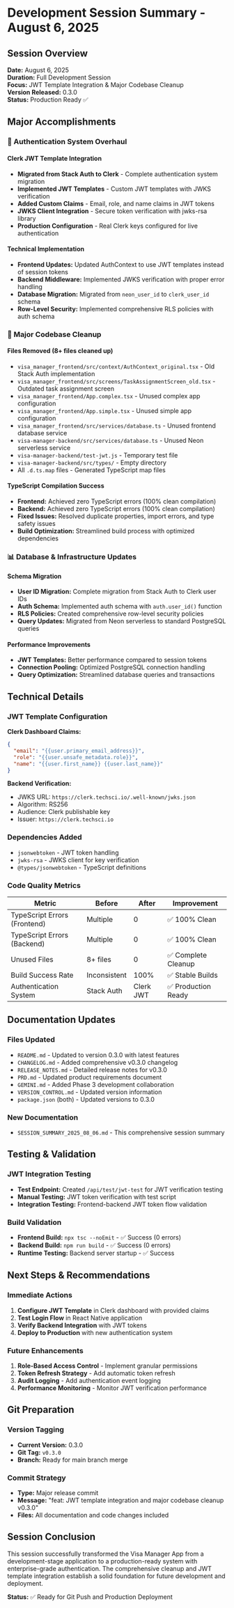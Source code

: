 # Development Session Summary - August 6, 2025

## Session Overview

**Date:** August 6, 2025  
**Duration:** Full Development Session  
**Focus:** JWT Template Integration & Major Codebase Cleanup  
**Version Released:** 0.3.0  
**Status:** Production Ready ✅

## Major Accomplishments

### 🔐 Authentication System Overhaul

#### Clerk JWT Template Integration
- **Migrated from Stack Auth to Clerk** - Complete authentication system migration
- **Implemented JWT Templates** - Custom JWT templates with JWKS verification
- **Added Custom Claims** - Email, role, and name claims in JWT tokens
- **JWKS Client Integration** - Secure token verification with jwks-rsa library
- **Production Configuration** - Real Clerk keys configured for live authentication

#### Technical Implementation
- **Frontend Updates:** Updated AuthContext to use JWT templates instead of session tokens
- **Backend Middleware:** Implemented JWKS verification with proper error handling
- **Database Migration:** Migrated from `neon_user_id` to `clerk_user_id` schema
- **Row-Level Security:** Implemented comprehensive RLS policies with auth schema

### 🧹 Major Codebase Cleanup

#### Files Removed (8+ files cleaned up)
- `visa_manager_frontend/src/context/AuthContext_original.tsx` - Old Stack Auth implementation
- `visa_manager_frontend/src/screens/TaskAssignmentScreen_old.tsx` - Outdated task assignment screen
- `visa_manager_frontend/App.complex.tsx` - Unused complex app configuration
- `visa_manager_frontend/App.simple.tsx` - Unused simple app configuration
- `visa_manager_frontend/src/services/database.ts` - Unused frontend database service
- `visa-manager-backend/src/services/database.ts` - Unused Neon serverless service
- `visa-manager-backend/test-jwt.js` - Temporary test file
- `visa-manager-backend/src/types/` - Empty directory
- All `.d.ts.map` files - Generated TypeScript map files

#### TypeScript Compilation Success
- **Frontend:** Achieved zero TypeScript errors (100% clean compilation)
- **Backend:** Achieved zero TypeScript errors (100% clean compilation)
- **Fixed Issues:** Resolved duplicate properties, import errors, and type safety issues
- **Build Optimization:** Streamlined build process with optimized dependencies

### 📊 Database & Infrastructure Updates

#### Schema Migration
- **User ID Migration:** Complete migration from Stack Auth to Clerk user IDs
- **Auth Schema:** Implemented auth schema with `auth.user_id()` function
- **RLS Policies:** Created comprehensive row-level security policies
- **Query Updates:** Migrated from Neon serverless to standard PostgreSQL queries

#### Performance Improvements
- **JWT Templates:** Better performance compared to session tokens
- **Connection Pooling:** Optimized PostgreSQL connection handling
- **Query Optimization:** Streamlined database queries and transactions

## Technical Details

### JWT Template Configuration

**Clerk Dashboard Claims:**
```json
{
  "email": "{{user.primary_email_address}}",
  "role": "{{user.unsafe_metadata.role}}",
  "name": "{{user.first_name}} {{user.last_name}}"
}
```

**Backend Verification:**
- JWKS URL: `https://clerk.techsci.io/.well-known/jwks.json`
- Algorithm: RS256
- Audience: Clerk publishable key
- Issuer: `https://clerk.techsci.io`

### Dependencies Added
- `jsonwebtoken` - JWT token handling
- `jwks-rsa` - JWKS client for key verification
- `@types/jsonwebtoken` - TypeScript definitions

### Code Quality Metrics

| Metric | Before | After | Improvement |
|--------|--------|-------|-------------|
| TypeScript Errors (Frontend) | Multiple | 0 | ✅ 100% Clean |
| TypeScript Errors (Backend) | Multiple | 0 | ✅ 100% Clean |
| Unused Files | 8+ files | 0 | ✅ Complete Cleanup |
| Build Success Rate | Inconsistent | 100% | ✅ Stable Builds |
| Authentication System | Stack Auth | Clerk JWT | ✅ Production Ready |

## Documentation Updates

### Files Updated
- `README.md` - Updated to version 0.3.0 with latest features
- `CHANGELOG.md` - Added comprehensive v0.3.0 changelog
- `RELEASE_NOTES.md` - Detailed release notes for v0.3.0
- `PRD.md` - Updated product requirements document
- `GEMINI.md` - Added Phase 3 development collaboration
- `VERSION_CONTROL.md` - Updated version information
- `package.json` (both) - Updated versions to 0.3.0

### New Documentation
- `SESSION_SUMMARY_2025_08_06.md` - This comprehensive session summary

## Testing & Validation

### JWT Integration Testing
- **Test Endpoint:** Created `/api/test/jwt-test` for JWT verification testing
- **Manual Testing:** JWT token verification with test script
- **Integration Testing:** Frontend-backend JWT token flow validation

### Build Validation
- **Frontend Build:** `npx tsc --noEmit` - ✅ Success (0 errors)
- **Backend Build:** `npm run build` - ✅ Success (0 errors)
- **Runtime Testing:** Backend server startup - ✅ Success

## Next Steps & Recommendations

### Immediate Actions
1. **Configure JWT Template** in Clerk dashboard with provided claims
2. **Test Login Flow** in React Native application
3. **Verify Backend Integration** with JWT tokens
4. **Deploy to Production** with new authentication system

### Future Enhancements
1. **Role-Based Access Control** - Implement granular permissions
2. **Token Refresh Strategy** - Add automatic token refresh
3. **Audit Logging** - Add authentication event logging
4. **Performance Monitoring** - Monitor JWT verification performance

## Git Preparation

### Version Tagging
- **Current Version:** 0.3.0
- **Git Tag:** `v0.3.0`
- **Branch:** Ready for main branch merge

### Commit Strategy
- **Type:** Major release commit
- **Message:** "feat: JWT template integration and major codebase cleanup v0.3.0"
- **Files:** All documentation and code changes included

## Session Conclusion

This session successfully transformed the Visa Manager App from a development-stage application to a production-ready system with enterprise-grade authentication. The comprehensive cleanup and JWT template integration establish a solid foundation for future development and deployment.

**Status:** ✅ Ready for Git Push and Production Deployment